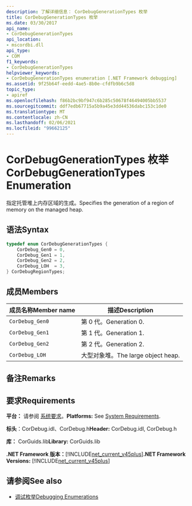 ```yaml
---
description: 了解详细信息： CorDebugGenerationTypes 枚举
title: CorDebugGenerationTypes 枚举
ms.date: 03/30/2017
api_name:
- CorDebugGenerationTypes
api_location:
- mscordbi.dll
api_type:
- COM
f1_keywords:
- CorDebugGenerationTypes
helpviewer_keywords:
- CorDebugGenerationTypes enumeration [.NET Framework debugging]
ms.assetid: 9f25b64f-eedd-4ae5-8b0e-cfdfb9b6c5d8
topic_type:
- apiref
ms.openlocfilehash: f86b2bc9bf947c6b285c50678f46494005bb5537
ms.sourcegitcommit: ddf7edb67715a5b9a45e3dd44536dabc153c1de0
ms.translationtype: MT
ms.contentlocale: zh-CN
ms.lasthandoff: 02/06/2021
ms.locfileid: "99662125"
---
```

# <a name="cordebuggenerationtypes-enumeration"></a><span data-ttu-id="b632b-103">CorDebugGenerationTypes 枚举</span><span class="sxs-lookup"><span data-stu-id="b632b-103">CorDebugGenerationTypes Enumeration</span></span>

<span data-ttu-id="b632b-104">指定托管堆上内存区域的生成。</span><span class="sxs-lookup"><span data-stu-id="b632b-104">Specifies the generation of a region of memory on the managed heap.</span></span>  
  
## <a name="syntax"></a><span data-ttu-id="b632b-105">语法</span><span class="sxs-lookup"><span data-stu-id="b632b-105">Syntax</span></span>  
  
```cpp  
typedef enum CorDebugGenerationTypes {  
    CorDebug_Gen0 = 0,  
    CorDebug_Gen1 = 1,  
    CorDebug_Gen2 = 2,  
    CorDebug_LOH  = 3,  
} CorDebugRegionTypes;  
```  
  
## <a name="members"></a><span data-ttu-id="b632b-106">成员</span><span class="sxs-lookup"><span data-stu-id="b632b-106">Members</span></span>  
  
|<span data-ttu-id="b632b-107">成员名称</span><span class="sxs-lookup"><span data-stu-id="b632b-107">Member name</span></span>|<span data-ttu-id="b632b-108">描述</span><span class="sxs-lookup"><span data-stu-id="b632b-108">Description</span></span>|  
|-----------------|-----------------|  
|`CorDebug_Gen0`|<span data-ttu-id="b632b-109">第 0 代。</span><span class="sxs-lookup"><span data-stu-id="b632b-109">Generation 0.</span></span>|  
|`CorDebug_Gen1`|<span data-ttu-id="b632b-110">第 1 代。</span><span class="sxs-lookup"><span data-stu-id="b632b-110">Generation 1.</span></span>|  
|`CorDebug_Gen2`|<span data-ttu-id="b632b-111">第 2 代。</span><span class="sxs-lookup"><span data-stu-id="b632b-111">Generation 2.</span></span>|  
|`CorDebug_LOH`|<span data-ttu-id="b632b-112">大型对象堆。</span><span class="sxs-lookup"><span data-stu-id="b632b-112">The large object heap.</span></span>|  
  
## <a name="remarks"></a><span data-ttu-id="b632b-113">备注</span><span class="sxs-lookup"><span data-stu-id="b632b-113">Remarks</span></span>  
  
## <a name="requirements"></a><span data-ttu-id="b632b-114">要求</span><span class="sxs-lookup"><span data-stu-id="b632b-114">Requirements</span></span>  

 <span data-ttu-id="b632b-115">**平台：** 请参阅 [系统要求](../../get-started/system-requirements.md)。</span><span class="sxs-lookup"><span data-stu-id="b632b-115">**Platforms:** See [System Requirements](../../get-started/system-requirements.md).</span></span>  
  
 <span data-ttu-id="b632b-116">**标头**：CorDebug.idl、CorDebug.h</span><span class="sxs-lookup"><span data-stu-id="b632b-116">**Header:** CorDebug.idl, CorDebug.h</span></span>  
  
 <span data-ttu-id="b632b-117">**库：** CorGuids.lib</span><span class="sxs-lookup"><span data-stu-id="b632b-117">**Library:** CorGuids.lib</span></span>  
  
 <span data-ttu-id="b632b-118">**.NET Framework 版本：**[!INCLUDE[net_current_v45plus](../../../../includes/net-current-v45plus-md.md)]</span><span class="sxs-lookup"><span data-stu-id="b632b-118">**.NET Framework Versions:** [!INCLUDE[net_current_v45plus](../../../../includes/net-current-v45plus-md.md)]</span></span>  
  
## <a name="see-also"></a><span data-ttu-id="b632b-119">请参阅</span><span class="sxs-lookup"><span data-stu-id="b632b-119">See also</span></span>

- [<span data-ttu-id="b632b-120">调试枚举</span><span class="sxs-lookup"><span data-stu-id="b632b-120">Debugging Enumerations</span></span>](debugging-enumerations.md)
